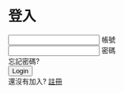 
<!--// include("header.php");
// echo '<h3>歡迎來到智慧藥盒官網</h3>
// <a href="login_page.php">登入</a>
// <a href="register_page.php">註冊</a>';
// session_start();
// session_destroy();-->


<!DOCTYPE html>
<!-- lang代表網頁主要語言,如果有設對於搜尋引擎是友善的,對於瀏覽器在判斷是有幫助的 -->
<html lang="zh-Hant-TW">

<head>
    <meta charset="UTF-8" />
    <link rel="stylesheet" href="style\css\index_style.css">
    <title>
        智慧藥盒系統
    </title>


</head>

<body>
    <div class="center">
        <h1>登入</h1>
        <form action="login_check.php" method="post">
            <div class="txt_field">
                <input type="email" name='email' required>
                <label>帳號</label>
            </div>
            <div class="txt_field">
                <input type="password" name='passwd' required>
                <label>密碼</label>
            </div>
            <div class="fogetpass">
                忘記密碼?
            </div>
            <input type="submit" value="Login">
            <div class="signup">
                還沒有加入? <a href="register_page.php">註冊</a>
            </div>
        </form>
    </div>

</body>
